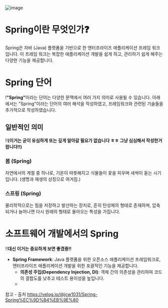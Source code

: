 ![image](https://github.com/user-attachments/assets/90e11622-64f2-4465-8a30-abf2dadc50be)

# Spring이란 무엇인가❓
Spring은 자바 (Java) 플랫폼을 기반으로 한 엔터프라이즈 애플리케이션 프레임 워크입니다. 이 프레임 워크는 복잡한 애플리케이션 개발을 쉽게 하고, 관리하기 쉽게 해주는 다양한 기능을 제공합니다.

# Spring 단어 
!<b>"Spring"</b>이라는 단어는 다양한 문맥에서 여러 가지 의미로 사용될 수 있습니다. 아래에서는 "Spring"이라는 단어의 여러 해석을 작성하였고, 프레임워크와 관련된 기술들을 추가적으로 작성하였습니다.
## 일반적인 의미 
!!<b>(이거는 굳이 유심하게 또는 깊게 알아갈 필요가 없습니다 ㅎㅎ 그냥 심심해서 작성한거랍니다!!)</b>
### 봄 (Spring)
자연에서의 계절 중 하나로, 기온이 따뜻해지고 식물들이 꽃을 피우며 새싹이 돋는 시기입니다. (생명과 재생의 상징으로 여겨짐.)
### 스프링 (Spring)
물리학적으로는 힘을 저장하고 발산하는 장치로, 흔히 탄성체의 형태로 존재하며, 압축되거나 늘어나면 다시 원래의 형태로 돌아오는 특성을 가집니다.
# 소프트웨어 개발에서의 Spring
!!<b>대신 이거는 중요하게 보면 좋겠죵!!</b>
- <b>Spring Framework</b>: Java 플랫폼을 위한 오픈소스 애플리케이션 프레임워크로, 엔터프라이즈 애플리케이션 개발을 위한 포괄적인 기능을 제공합니다.
  - <b>의존성 주입(Dependency Injection, DI)</b>: 객체 간의 의존성을 관리하여 코드의 결합도를 낮추고 테스트 용이성을 높입니다.
  - 
참고 - 출처
https://velog.io/@jcw1031/Spring-Spring%EC%9D%B4%EB%9E%80
